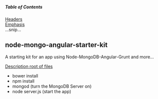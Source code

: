 ##### Table of Contents  
[Headers](#headers)  
[Emphasis](#emphasis)  
...snip...    
<a name="headers"/>

## node-mongo-angular-starter-kit
A starting kit for an app using Node-MongoDB-Angular-Grunt and more...

[Description root of files](#headers) 
- bower install
- npm install
- mongod (turn the MongoDB Server on)
- node server.js (start the app)
